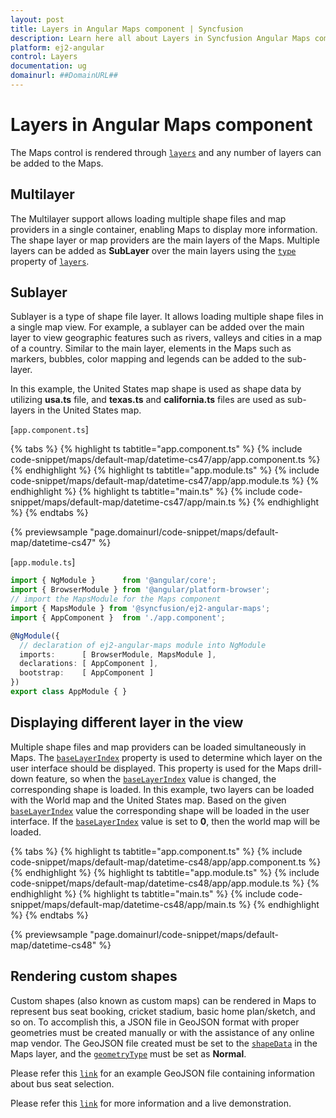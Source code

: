 ```yaml
---
layout: post
title: Layers in Angular Maps component | Syncfusion
description: Learn here all about Layers in Syncfusion Angular Maps component of Syncfusion Essential JS 2 and more.
platform: ej2-angular
control: Layers 
documentation: ug
domainurl: ##DomainURL##
---
```


# Layers in Angular Maps component

The Maps control is rendered through [`layers`](https://ej2.syncfusion.com/angular/documentation/api/maps/#layers) and any number of layers can be added to the Maps.

## Multilayer

The Multilayer support allows loading multiple shape files and map providers in a single container, enabling Maps to display more information. The shape layer or map providers are the main layers of the Maps. Multiple layers can be added as **SubLayer** over the main layers using the [`type`](https://ej2.syncfusion.com/angular/documentation/api/maps/layerSettingsModel/#type) property of [`layers`](https://ej2.syncfusion.com/angular/documentation/api/maps/#layers).

## Sublayer

Sublayer is a type of shape file layer. It allows loading multiple shape files in a single map view. For example, a sublayer can be added over the main layer to view geographic features such as rivers, valleys and cities in a map of a country. Similar to the main layer, elements in the Maps such as markers, bubbles, color mapping and legends can be added to the sub-layer.

In this example, the United States map shape is used as shape data by utilizing **usa.ts** file, and **texas.ts** and **california.ts** files are used as sub-layers in the United States map.

[`app.component.ts`]

{% tabs %}
{% highlight ts tabtitle="app.component.ts" %}
{% include code-snippet/maps/default-map/datetime-cs47/app/app.component.ts %}
{% endhighlight %}
{% highlight ts tabtitle="app.module.ts" %}
{% include code-snippet/maps/default-map/datetime-cs47/app/app.module.ts %}
{% endhighlight %}
{% highlight ts tabtitle="main.ts" %}
{% include code-snippet/maps/default-map/datetime-cs47/app/main.ts %}
{% endhighlight %}
{% endtabs %}
  
{% previewsample "page.domainurl/code-snippet/maps/default-map/datetime-cs47" %}

[`app.module.ts`]

```typescript
import { NgModule }      from '@angular/core';
import { BrowserModule } from '@angular/platform-browser';
// import the MapsModule for the Maps component
import { MapsModule } from '@syncfusion/ej2-angular-maps';
import { AppComponent }  from './app.component';

@NgModule({
  // declaration of ej2-angular-maps module into NgModule
  imports:      [ BrowserModule, MapsModule ],
  declarations: [ AppComponent ],
  bootstrap:    [ AppComponent ]
})
export class AppModule { }
```

## Displaying different layer in the view

Multiple shape files and map providers can be loaded simultaneously in Maps. The [`baseLayerIndex`](https://ej2.syncfusion.com/angular/documentation/api/maps/mapsModel/#baselayerindex) property is used to determine which layer on the user interface should be displayed. This property is used for the Maps drill-down feature, so when the [`baseLayerIndex`](https://ej2.syncfusion.com/angular/documentation/api/maps/mapsModel/#baselayerindex) value is changed, the corresponding shape is loaded. In this example, two layers can be loaded with the World map and the United States map. Based on the given [`baseLayerIndex`](https://ej2.syncfusion.com/angular/documentation/api/maps/mapsModel/#baselayerindex) value the corresponding shape will be loaded in the user interface. If the [`baseLayerIndex`](https://ej2.syncfusion.com/angular/documentation/api/maps/mapsModel/#baselayerindex) value is set to **0**, then the world map will be loaded.

{% tabs %}
{% highlight ts tabtitle="app.component.ts" %}
{% include code-snippet/maps/default-map/datetime-cs48/app/app.component.ts %}
{% endhighlight %}
{% highlight ts tabtitle="app.module.ts" %}
{% include code-snippet/maps/default-map/datetime-cs48/app/app.module.ts %}
{% endhighlight %}
{% highlight ts tabtitle="main.ts" %}
{% include code-snippet/maps/default-map/datetime-cs48/app/main.ts %}
{% endhighlight %}
{% endtabs %}
  
{% previewsample "page.domainurl/code-snippet/maps/default-map/datetime-cs48" %}

## Rendering custom shapes

Custom shapes (also known as custom maps) can be rendered in Maps to represent bus seat booking, cricket stadium, basic home plan/sketch, and so on. To accomplish this, a JSON file in GeoJSON format with proper geometries must be created manually or with the assistance of any online map vendor. The GeoJSON file created must be set to the [`shapeData`](https://ej2.syncfusion.com/angular/documentation/api/maps/layerSettingsModel/#shapedata) in the Maps layer, and the [`geometryType`](https://ej2.syncfusion.com/angular/documentation/api/maps/layerSettingsModel/#geometrytype) must be set as **Normal**.

Please refer this [`link`](https://cdn.syncfusion.com/maps/map-data/seat.json) for an example GeoJSON file containing information about bus seat selection.

Please refer this [`link`](https://ej2.syncfusion.com/angular/demos/#/material/maps/seat-selection) for more information and a live demonstration.
